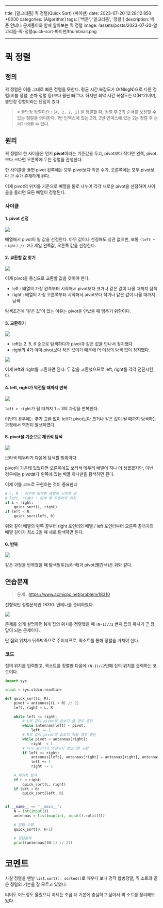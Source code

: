 

---
title: [알고리즘] 퀵 정렬(Quick Sort) (파이썬)
date: 2023-07-20 12:28:12.850 +0000
categories: [Algorithm]
tags: ['백준', '알고리즘', '정렬']
description: 백준 안테나 문제풀이와 함께 알아보는 퀵 정렬
image: /assets/posts/2023-07-20-알고리즘-퀵-정렬quick-sort-파이썬/thumbnail.png

---

# 퀵 정렬

## 정의

퀵 정렬은 이름 그대로 빠른 정렬을 뜻한다.
평균 시간 복잡도가 O(NlogN)으로 다른 정렬(버블 정렬, 순차 정렬 등)보다 훨씬 빠르다.
하지만 최악 시간 복잡도는 O(N^2)이며, 불안정 정렬이라는 단점이 있다.

> ※ 불안정 정렬이란 : `[4, 2, 2, 1]` 을 정렬할 때, 정렬 후 2의 순서를 보장할 수 없는 정렬을 의미한다. 1번 인덱스에 있는 2와, 2번 인덱스에 있는 2는 정렬 후 순서가 바뀔 수 있다.

## 원리

퀵 정렬의 한 사이클은 먼저 **pivot**이라는 기준값을 두고, pivot보다 작다면 왼쪽, pivot보다 크다면 오른쪽에 두는 정렬을 진행한다.

한 사이클을 돌면 pivot 왼쪽에는 모두 pivot보다 작은 수가, 오른쪽에는 모두 pivot보다 큰 수가 존재하게 된다.

이제 pivot의 위치를 기준으로 배열을 둘로 나누어 각각 새로운 pivot을 선정하여 사이클을 돌리면 모든 배열이 정렬된다.

### 사이클

#### 1. pivot 선정

![](/assets/posts/2023-07-20-알고리즘-퀵-정렬quick-sort-파이썬/img0.png)

배열에서 pivot이 될 값을 선정한다.
아무 값이나 선정해도 상관 없지만, 보통 `(left + right) // 2`나 제일 왼쪽값, 오른쪽 값을 선정한다.

#### 2. 교환할 값 찾기

![](/assets/posts/2023-07-20-알고리즘-퀵-정렬quick-sort-파이썬/img1.png)

이제 pivot을 중심으로 교환할 값을 찾아야 한다.

- left : 배열의 가장 왼쪽부터 시작해서 pivot보다 크거나 같은 값이 나올 때까지 탐색
- right : 배열의 가장 오른쪽부터 시작해서 pivot보다 작거나 같은 값이 나올 때까지 탐색

탐색조건에 '같은 값'이 있는 이유는 pivot을 만났을 때 멈추기 위함이다.

#### 3. 교환하기

![](/assets/posts/2023-07-20-알고리즘-퀵-정렬quick-sort-파이썬/img2.png)

- left는 2, 5, 6 순으로 탐색하다가 pivot과 같은 값을 만나서 정지했다.
- right의 4가 이미 pivot보다 작은 값이기 때문에 더 이상의 탐색 없이 정지했다.

![](/assets/posts/2023-07-20-알고리즘-퀵-정렬quick-sort-파이썬/img3.png)

이제 left와 right를 교환하면 된다.
두 값을 교환했으므로 left, right를 각각 전진시킨다.

#### 4. left, right가 역전될 때까지 반복

![](/assets/posts/2023-07-20-알고리즘-퀵-정렬quick-sort-파이썬/img4.png)

`left > right`가 될 때까지 1 ~ 3의 과정을 반복한다.

이번의 경우에는 추가 교환 없이 left가 pivot보다 크거나 같은 값이 될 때까지 탐색하는 과정에서 역전이 발생하였다.

#### 5. pivot을 기준으로 재귀적 탐색

![](/assets/posts/2023-07-20-알고리즘-퀵-정렬quick-sort-파이썬/img5.png)

보라색 테두리가 다음에 탐색할 범위이다.

pivot이 가운데 있었다면 오른쪽에도 보라색 테두리 배열이 하나 더 생겼겠지만, 이번 경우에는 pivot보다 왼쪽에 있는 배열 하나만을 탐색하면 된다.

이제 이를 코드로 구현하는 것이 중요한데

```python
# L, R : 이번에 탐색한 배열의 시작과 끝
# left, right : 탐색 후 포인터의 위치
if L < right:
    quick_sort(L, right)
if left < R:
    quick_sort(left, R)
```

위와 같이 배열의 왼쪽 끝부터 right 포인터의 배열 / left 포인터부터 오른쪽 끝까지의 배열 길이가 최소 2일 때 새로 탐색하면 된다.

#### 6. 반복

![](/assets/posts/2023-07-20-알고리즘-퀵-정렬quick-sort-파이썬/img6.png)

같은 과정을 반복했을 때 탐색범위(보라색)과 pivot(빨간색)은 위와 같다.

## 연습문제

> 문제 : https://www.acmicpc.net/problem/18310

전형적인 정렬문제인 18310. 안테나를 준비하였다.

![](/assets/posts/2023-07-20-알고리즘-퀵-정렬quick-sort-파이썬/img7.png)

문제를 쉽게 설명하면 N개 집의 위치를 정렬했을 때 `(N-1)//2` 번째 집의 위치가 곧 정답이 되는 문제이다.

단 집의 위치가 뒤죽박죽으로 주어지므로, 퀵소트를 통해 정렬을 거쳐야 한다.

### 코드

집의 위치를 입력받고, 퀵소트를 정렬한 다음에
`(N-1)//2`번째 집의 위치를 출력하는 코드이다.

```python
import sys

input = sys.stdin.readline

def quick_sort(L, R):
    pivot = antennas[(L + R) // 2]
    left, right = L, R
    
    while left <= right:
        # L의 값이 pivot의 값보다 클 경우 중단
        while antennas[left] < pivot:
            left += 1
        # R의 값이 pivot의 값보다 작을 경우 중단
        while pivot < antennas[right]:
            right -= 1
        # 아직 포인터가 역전되지 않았다면 교환
        if left <= right:
            antennas[left], antennas[right] = antennas[right], antennas[left]
            left += 1
            right -= 1
            
    # 재귀적 탐색
    if L < right:
        quick_sort(L, right)
    if left < R:
        quick_sort(left, R)
    

if __name__ == "__main__":
    N = int(input())
    antennas = list(map(int, input().split()))
    
    # 정렬 수행
    quick_sort(0, N-1)
    
    # 정답출력
    print(antennas[(N-1) // 2])
```

# 코멘트

사실 정렬을 맨날 `list.sort(), sorted()`로 때우다 보니 정작 합병정렬, 퀵 소트와 같은 정렬의 기본을 잘 모르고 있었다.

티어도 어느정도 올렸으니 이제는 조금 더 기본에 충실하고 싶어서 퀵 소트를 정리해보았다.


        